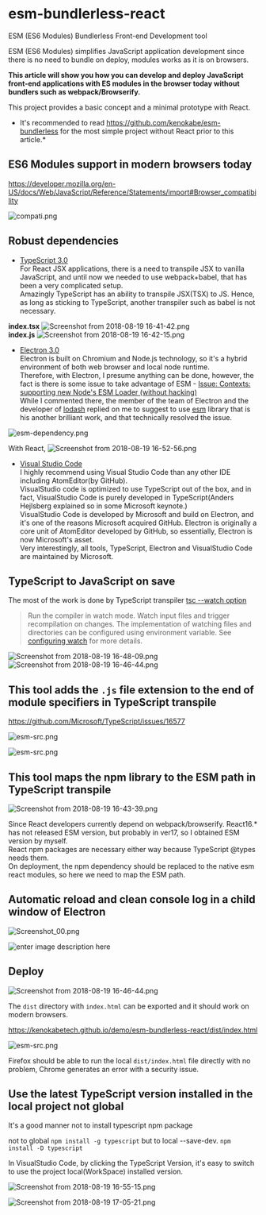 
# esm-bundlerless-react

ESM (ES6 Modules) Bundlerless Front-end Development tool

ESM (ES6 Modules)  simplifies JavaScript application development since there is no need to bundle on deploy, modules works as it is on browsers.

**This article will show you how you can develop and deploy JavaScript front-end applications with ES modules in the browser today without bundlers such as webpack/Browserify.**

This project provides a basic concept and a minimal prototype with React.  
* It's recommended to read https://github.com/kenokabe/esm-bundlerless for the most simple project without React prior to this article.*


## ES6 Modules support in modern browsers today
https://developer.mozilla.org/en-US/docs/Web/JavaScript/Reference/Statements/import#Browser_compatibility

![compati.png](https://kenokabetech.github.io/img/ts-react-electron/compati.png)

## Robust dependencies

- [TypeScript 3.0](https://www.typescriptlang.org/)  
For React JSX applications, there is a need to transpile JSX to vanilla JavaScript, and until now we needed to use webpack+babel, that has been a very complicated setup.  
Amazingly TypeScript has an ability to transpile JSX(TSX) to JS.  Hence, as long as sticking to TypeScript, another transpiler such as babel is not necessary.  

**index.tsx**
![Screenshot from 2018-08-19 16-41-42.png](https://kenokabetech.github.io/img/ts-react-electron/Screenshot%20from%202018-08-19%2016-41-42.png)  
**index.js**
![Screenshot from 2018-08-19 16-42-15.png](https://kenokabetech.github.io/img/ts-react-electron/Screenshot%20from%202018-08-19%2016-42-15.png)

- [Electron 3.0](https://electronjs.org/)  
Electron is built on Chromium and Node.js technology, so it's a hybrid environment of both web browser and local node runtime.  
Therefore, with Electron, I presume anything can be done, however, the fact is there is some issue to take advantage of ESM - [Issue: Contexts: supporting new Node's ESM Loader (without hacking)](https://github.com/electron/node/issues/33)  
While I commented there, the member of the team of Electron and the developer of [lodash](https://www.npmjs.com/package/lodash) replied on me to suggest to use [esm](https://www.npmjs.com/package/esm) library that is his another brilliant work, and that technically resolved the issue.  

![esm-dependency.png](https://kenokabetech.github.io/img/ts-react-electron/esm-dependency.png)

With React,
![Screenshot from 2018-08-19 16-52-56.png](https://kenokabetech.github.io/img/ts-react-electron/Screenshot%20from%202018-08-19%2016-52-56.png)


- [Visual Studio Code ](https://code.visualstudio.com/)  
I highly recommend using Visual Studio Code than any other IDE including AtomEditor(by GitHub).  
VisualStudio code is optimized to use TypeScript out of the box, and in fact, VisualStudio Code is purely developed in TypeScript(Anders Hejlsberg explained so in some Microsoft keynote.)    
VisualStudio Code is developed by Microsoft and build on Electron, and it's one of the reasons Microsoft acquired GitHub. Electron is originally a core unit of AtomEditor developed by GitHub, so essentially, Electron is now Microsoft's asset.  
Very interestingly, all tools, TypeScript, Electron and VisualStudio Code are maintained by Microsoft. 

## TypeScript to JavaScript on save

The most of the work is done by TypeScript transpiler
[tsc --watch option](https://www.typescriptlang.org/docs/handbook/compiler-options.html)
>Run the compiler in watch mode. Watch input files and trigger recompilation on changes. The implementation of watching files and directories can be configured using environment variable. See [configuring watch](https://www.typescriptlang.org/docs/handbook/configuring-watch.html) for more details.
>
![Screenshot from 2018-08-19 16-48-09.png](https://kenokabetech.github.io/img/ts-react-electron/Screenshot%20from%202018-08-19%2016-48-09.png)
![Screenshot from 2018-08-19 16-46-44.png](https://kenokabetech.github.io/img/ts-react-electron/Screenshot%20from%202018-08-19%2016-46-44.png)

## This tool adds the `.js` file extension to the end of module specifiers in TypeScript transpile
https://github.com/Microsoft/TypeScript/issues/16577

![esm-src.png](https://kenokabetech.github.io/img/ts-react-electron/esm-ts.png)

![esm-src.png](https://kenokabetech.github.io/img/ts-react-electron/esm-js.png)

## This tool maps the npm library to the ESM path in TypeScript transpile

![Screenshot from 2018-08-19 16-43-39.png](https://kenokabetech.github.io/img/ts-react-electron/Screenshot%20from%202018-08-19%2016-43-39.png)

Since React developers currently depend on webpack/browserify. React16.* has not released ESM version, but probably in ver17, so I obtained ESM version by myself.  
React npm packages are necessary either way because TypeScript @types needs them.  
On deployment, the npm dependency should be replaced to the native esm react modules, so here we need to map the ESM path.


## Automatic reload and clean console log in a child window of Electron

![Screenshot_00.png](https://kenokabetech.github.io/img/ts-react-electron/Screenshot_00.png)

![enter image description here](https://kenokabetech.github.io/img/ts-react-electron/Screenshot%20from%202018-08-19%2016-41-05.png)

## Deploy

![Screenshot from 2018-08-19 16-46-44.png](https://kenokabetech.github.io/img/ts-react-electron/Screenshot%20from%202018-08-19%2016-46-44.png)

The `dist` directory with `index.html` can be exported and it should work on modern browsers. 

https://kenokabetech.github.io/demo/esm-bundlerless-react/dist/index.html

![esm-src.png](https://kenokabetech.github.io/img/ts-react-electron/deploy-react.png)

Firefox should be able to run the local `dist/index.html` file directly with no problem, Chrome generates an error with a security issue.

 ## Use the latest TypeScript version installed in the local project not global

It's a good manner not to install typescript npm package 

not to global 
`npm install -g typescript`
but to local --save-dev.
`npm install -D typescript`

In VisualStudio Code, by clicking the TypeScript Version, it's easy to switch to use the project local(WorkSpace) installed version.

![Screenshot from 2018-08-19 16-55-15.png](https://kenokabetech.github.io/img/ts-react-electron/Screenshot%20from%202018-08-19%2016-55-15.png)

 
![Screenshot from 2018-08-19 17-05-21.png](https://kenokabetech.github.io/img/ts-react-electron/Screenshot%20from%202018-08-19%2017-05-21.png) 
  


 